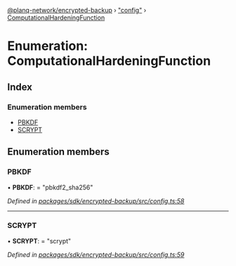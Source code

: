 [@planq-network/encrypted-backup](../README.md) › ["config"](../modules/_config_.md) › [ComputationalHardeningFunction](_config_.computationalhardeningfunction.md)

# Enumeration: ComputationalHardeningFunction

## Index

### Enumeration members

* [PBKDF](_config_.computationalhardeningfunction.md#pbkdf)
* [SCRYPT](_config_.computationalhardeningfunction.md#scrypt)

## Enumeration members

###  PBKDF

• **PBKDF**: = "pbkdf2_sha256"

*Defined in [packages/sdk/encrypted-backup/src/config.ts:58](https://github.com/planq-network/planq-sdk/blob/master/packages/sdk/encrypted-backup/src/config.ts#L58)*

___

###  SCRYPT

• **SCRYPT**: = "scrypt"

*Defined in [packages/sdk/encrypted-backup/src/config.ts:59](https://github.com/planq-network/planq-sdk/blob/master/packages/sdk/encrypted-backup/src/config.ts#L59)*

